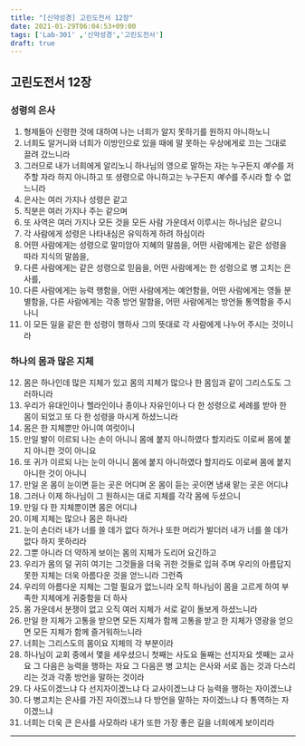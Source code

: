 ```yaml
---
title: "[신약성경] 고린도전서 12장"
date: 2021-01-29T06:04:53+09:00
tags: ['Lab-301' ,'신약성경','고린도전서']
draft: true
---
```

## 고린도전서 12장
### 성령의 은사
1. 형제들아 신령한 것에 대하여 나는 너희가 알지 못하기를 원하지 아니하노니
2. 너희도 알거니와 너희가 이방인으로 있을 때에 말 못하는 우상에게로 끄는 그대로 끌려 갔느니라
3. 그러므로 내가 너희에게 알리노니 하나님의 영으로 말하는 자는 누구든지 *예수*를 저주할 자라 하지 아니하고 또 셩령으로 아니하고는 누구든지 *예수*를 주시라 할 수 없느니라
4. 은사는 여러 가지나 성령은 같고
5. 직분은 여러 가지나 주는 같으며
6. 또 사역은 여러 가지나 모든 것을 모든 사람 가운데서 이루시는 하나님은 같으니
7. 각 사람에게 성령은 나타내심은 유익하게 하려 하심이라
8. 어떤 사람에게는 성령으로 말미암아 지혜의 말씀을, 어떤 사람에게는 같은 성령을 따라 지식의 말씀을,
9. 다른 사람에게는 같은 성령으로 믿음을, 어떤 사람에게는 한 성령으로 병 고치는 은사를, 
10. 다른 사람에게는 능력 행함을, 어떤 사람에게는 예언함을, 어떤 사람에게는 영들 분별함을, 다른 사람에게는 각종 방언 말함을, 어떤 사람에게는 방언들 통역함을 주시나니
11. 이 모든 일을 같은 한 성령이 행하사 그의 뜻대로 각 사람에게 나누어 주시는 것이니라
### 하나의 몸과 많은 지체
12. 몸은 하나인데 많은 지체가 있고 몸의 지체가 많으나 한 몸임과 같이 그리스도도 그러하니라
13. 우리가 유대인이나 헬라인이나 종이나 자유인이나 다 한 성령으로 세례를 받아 한 몸이 되었고 또 다 한 성령을 마시게 하셨느니라
14. 몸은 한 지체뿐만 아니여 여럿이니
15. 만일 발이 이르되 나는 손이 아니니 몸에 붙지 아니하였다 할지라도 이로써 몸에 붙지 아니한 것이 아니요
16. 또 귀가 이르되 나는 눈이 아니니 몸에 붙지 아니하였다 할지라도 이로써 몸에 붙지 아니한 것이 아니니
17. 만일 온 몸이 눈이면 듣는 곳은 어디며 온 몸이 듣는 곳이면 냄새 맡는 곳은 어디냐 
18. 그러나 이제 하나님이 그 원하시는 대로 지체를 각각 몸에 두셨으니
19. 만일 다 한 지체뿐이면 몸은 어디냐
20. 이제 지체는 많으나 몸은 하나라
21. 눈이 손더러 내가 너를 쓸 데가 없다 하거나 또한 머리가 발더러 내가 너를 쓸 데가 없다 하지 못하리라
22. 그뿐 아니라 더 약하게 보이는 몸의 지체가 도리어 요긴하고
23. 우리가 몸의 덜 귀히 여기는 그것들을 더욱 귀한 것들로 입혀 주며 우리의 아름답지 못한 지체는 더욱 아름다운 것을 얻느니라 그런즉
24. 우리의 아름다운 지체는 그럴 필요가 없느니라 오직 하나님이 몸을 고르게 하여 부족한 지체에게 귀중함을 더 하사
25. 몸 가운데서 분쟁이 없고 오직 여러 지체가 서로 같이 돌보게 하셨느니라
26. 만일 한 지체가 고통을 받으면 모든 지체가 함께 고통을 받고 한 지체가 영광을 얻으면 모든 지체가 함께 즐거워하느니라
27. 너희는 그리스도의 몸이요 지체의 각 부분이라
28. 하나님이 교회 중에서 몇을 세우셨으니 첫째는 사도요 둘째는 선지자요 셋째는 교사요 그 다음은 능력을 행하는 자요 그 다음은 병 고치는 은사와 서로 돕는 것과 다스리리는 것과 각종 방언을 말하는 것이라
29. 다 사도이겠느냐 다 선지자이겠느냐 다 교사이겠느냐 다 능력을 행하는 자이겠느냐
30. 다 병고치는 은사를 가진 자이겠느냐 다 방언을 말하는 자이겠느냐 다 통역하는 자이겠느냐
31. 너희는 더욱 큰 은사를 사모하라 내가 또한 가장 좋은 길을 너희에게 보이리라
***
